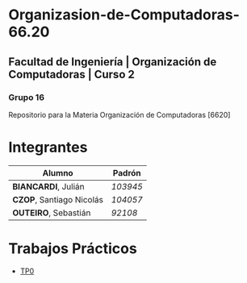 # Organizasion-de-Computadoras-66.20

## **Facultad de Ingeniería | Organización de Computadoras | Curso 2**

### **Grupo 16**

Repositorio para la Materia Organización de Computadoras [6620]

# Integrantes

Alumno | Padrón
--|--
**BIANCARDI**, Julián | _103945_
**CZOP**, Santiago Nicolás | _104057_
**OUTEIRO**, Sebastián | _92108_

# Trabajos Prácticos

* [TP0](https://github.com/JulianBiancardi/Organizasion-de-Computadoras-66.20/tree/main/TP0)


